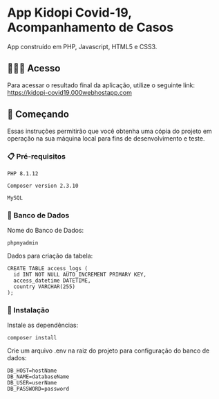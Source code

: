 # App Kidopi Covid-19, Acompanhamento de Casos
App construído em PHP, Javascript, HTML5 e CSS3. 

## 🧑🏽‍💻 Acesso 

Para acessar o resultado final da aplicação, utilize o seguinte link:
https://kidopi-covid19.000webhostapp.com

## 🚀 Começando

Essas instruções permitirão que você obtenha uma cópia do projeto em operação na sua máquina local para fins de desenvolvimento e teste.

### 📋 Pré-requisitos

```
PHP 8.1.12
```
```
Composer version 2.3.10
```
```
MySQL 
```

### 📜 Banco de Dados

Nome do Banco de Dados:

```
phpmyadmin
```
Dados para criação da tabela:

```
CREATE TABLE access_logs (
  id INT NOT NULL AUTO_INCREMENT PRIMARY KEY,
  access_datetime DATETIME,
  country VARCHAR(255)
);
```

### 🔧 Instalação

Instale as dependências:
```
composer install
```
Crie um arquivo .env na raiz do projeto para configuração do banco de dados:
```
DB_HOST=hostName
DB_NAME=databaseName
DB_USER=userName
DB_PASSWORD=password
```
